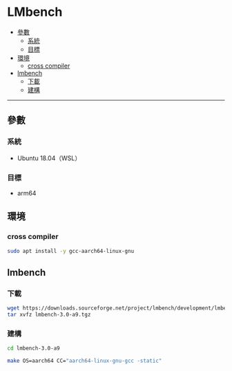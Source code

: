 # LMbench

<!-- vim-markdown-toc GFM -->

* [參數](#參數)
    - [系統](#系統)
    - [目標](#目標)
* [環境](#環境)
    - [cross compiler](#cross-compiler)
* [lmbench](#lmbench)
    - [下載](#下載)
    - [建構](#建構)

<!-- vim-markdown-toc -->

---

## 參數

### 系統

-   Ubuntu 18.04（WSL）

### 目標

-   arm64

## 環境

### cross compiler

```zsh
sudo apt install -y gcc-aarch64-linux-gnu
```

## lmbench

### 下載

```zsh
wget https://downloads.sourceforge.net/project/lmbench/development/lmbench-3.0-a9/lmbench-3.0-a9.tgz
tar xvfz lmbench-3.0-a9.tgz
```

### 建構

```zsh
cd lmbench-3.0-a9

make OS=aarch64 CC="aarch64-linux-gnu-gcc -static"
```
